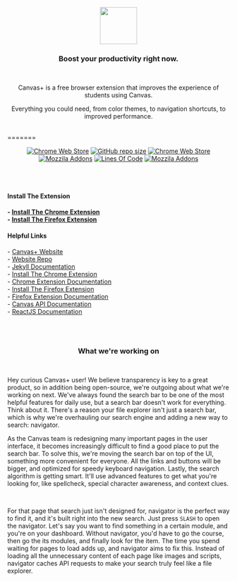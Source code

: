<p align="center">
  <img width="84" src="https://s3.us-west-2.amazonaws.com/secure.notion-static.com/4992cb94-2baa-467e-b79c-cfc41a28972e/canvas-plus-favicon-active.png?X-Amz-Algorithm=AWS4-HMAC-SHA256&X-Amz-Credential=AKIAT73L2G45O3KS52Y5%2F20210919%2Fus-west-2%2Fs3%2Faws4_request&X-Amz-Date=20210919T025233Z&X-Amz-Expires=86400&X-Amz-Signature=25a856928d704ad0f27fd24f938dead06b6d65bfedce0e95264d406fb47782b7&X-Amz-SignedHeaders=host&response-content-disposition=filename%20%3D%22canvas-plus-favicon-active.png%22">
</p>
<h3 align="center">Boost your productivity right now.</h3>
<br>
<p align="center">Canvas+ is a free browser extension that improves the experience of students using Canvas.</p>
<p align="center">Everything you could need, from color themes, to navigation shortcuts, to improved performance.</p>

<br>
=======
<p align="center">
<a href="https://chrome.google.com/webstore/detail/canvas%2B/kdkadcnebmokaadholinmnpjelphnghh"><img alt="Chrome Web Store" src="https://img.shields.io/chrome-web-store/users/kdkadcnebmokaadholinmnpjelphnghh?label=Chrome%20Users&color=important"></a>
<a href="https://www.github.com/canvasplus/extension"><img alt="GitHub repo size" src="https://img.shields.io/github/repo-size/canvasplus/extension"></a>
<a href="https://chrome.google.com/webstore/detail/canvas%2B/kdkadcnebmokaadholinmnpjelphnghh"><img alt="Chrome Web Store" src="https://img.shields.io/chrome-web-store/rating/kdkadcnebmokaadholinmnpjelphnghh?label=Chrome%20Rating"></a>
<br>  
<a href="https://addons.mozilla.org/en-US/firefox/addon/canvasplus/"><img alt="Mozzila Addons" src="https://img.shields.io/amo/users/canvasplus?color=orange&label=Firefox%20Users"></a>
<a href="https://www.github.com/canvasplus/extension"><img alt="Lines Of Code" src="https://img.shields.io/tokei/lines/github/canvasplus/extension"></a>
<a href="https://addons.mozilla.org/en-US/firefox/addon/canvasplus/"><img alt="Mozzila Addons" src="https://img.shields.io/amo/rating/canvasplus?label=Firefox%20Rating"></a>
</p>

<br><br>
  <h4>Install The Extension<h4>
- <a href="https://chrome.google.com/webstore/detail/canvas%2B/kdkadcnebmokaadholinmnpjelphnghh">Install The Chrome Extension</a><br>
- <a href="https://addons.mozilla.org/en-US/firefox/addon/canvasplus/">Install The Firefox Extension</a><br>
  
  <h4>Helpful Links</h4>
- <a href="https://canvasplus.org">Canvas+ Website</a><br>
- <a href="https://www.github.com/canvasplus/web">Website Repo</a><br>
- <a href="https://jekyllrb.com/docs/">Jekyll Documentation</a><br>
- <a href="https://chrome.google.com/webstore/detail/canvas%2B/kdkadcnebmokaadholinmnpjelphnghh">Install The Chrome Extension</a><br>
- <a href="https://developer.chrome.com/docs/extensions/">Chrome Extension Documentation</a><br>
- <a href="https://addons.mozilla.org/en-US/firefox/addon/canvasplus/">Install The Firefox Extension</a><br>
- <a href="https://developer.mozilla.org/en-US/docs/Mozilla/Add-ons/WebExtensions/">Firefox Extension Documentation</a><br>
- <a href="https://canvas.instructure.com/doc/api/">Canvas API Documentation</a><br>
- <a href="https://reactjs.org/docs/getting-started.html/">ReactJS Documentation</a>

</p>

<br><br>

<h3 align="center">What we're working on</h3>
<br>

Hey curious Canvas+ user! We believe transparency is key to a great product, so in addition being open-source, we're outgoing about what we're working on next. We've always found the search bar to be one of the most helpful features for daily use, but a search bar doesn't work for everything. Think about it. There's a reason your file explorer isn't just a search bar, which is why we're overhauling our search engine and adding a new way to search: navigator.
<br>

As the Canvas team is redesigning many important pages in the user interface, it becomes increasingly difficult to find a good place to put the search bar. To solve this, we're moving the search bar on top of the UI, something more convenient for everyone. All the links and buttons will be bigger, and optimized for speedy keyboard navigation. Lastly, the search algorithm is getting smart. It'll use advanced features to get what you're looking for, like spellcheck, special character awareness, and context clues.

<br>

For that page that search just isn't designed for, navigator is the perfect way to find it, and it's built right into the new search. Just press `SLASH` to open the navigator. Let's say you want to find something in a certain module, and you're on your dashboard. Without navigator, you'd have to go the course, then go the its modules, and finally look for the item. The time you spend waiting for pages to load adds up, and navigator aims to fix this. Instead of loading all the unnecessary content of each page like images and scripts, navigator caches API requests to make your search truly feel like a file explorer.

<br>
